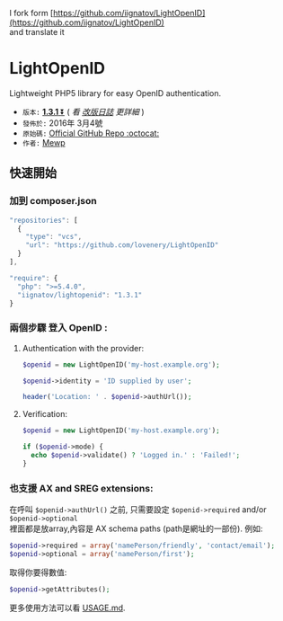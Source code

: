 I fork form [https://github.com/iignatov/LightOpenID](https://github.com/iignatov/LightOpenID)  
and translate it

# LightOpenID

Lightweight PHP5 library for easy OpenID authentication.

* `版本:` [**1.3.1** :arrow_double_down:][1] ( *看 [改版日誌][2] 更詳細* )
* `發佈於:` 2016年 3月4號
* `原始碼:` [Official GitHub Repo :octocat:][3]
* `作者:` [Mewp][4]

[1]: https://github.com/iignatov/LightOpenID/archive/master.zip
[2]: https://github.com/iignatov/LightOpenID/blob/master/CHANGELOG.md
[3]: https://github.com/Mewp/lightopenid
[4]: https://github.com/Mewp


## 快速開始

### 加到 composer.json

```javascript
"repositories": [
  {
    "type": "vcs",
    "url": "https://github.com/lovenery/LightOpenID"
  }
],

"require": {
  "php": ">=5.4.0",
  "iignatov/lightopenid": "1.3.1"
}
```

### 兩個步驟 登入 OpenID :

  1. Authentication with the provider:

     ```php
     $openid = new LightOpenID('my-host.example.org');

     $openid->identity = 'ID supplied by user';

     header('Location: ' . $openid->authUrl());
     ```
  2. Verification:

     ```php
     $openid = new LightOpenID('my-host.example.org');

     if ($openid->mode) {
       echo $openid->validate() ? 'Logged in.' : 'Failed!';
     }
     ```

### 也支援 AX and SREG extensions:

  在呼叫 `$openid->authUrl()` 之前, 只需要設定 `$openid->required` and/or `$openid->optional`  
  裡面都是放array,內容是 AX schema paths
  (path是網址的一部份). 例如:

  ```php
  $openid->required = array('namePerson/friendly', 'contact/email');
  $openid->optional = array('namePerson/first');
  ```

  取得你要得數值:
  ```php  
  $openid->getAttributes();
  ```

  更多使用方法可以看 [USAGE.md](http://github.com/iignatov/LightOpenID/blob/master/USAGE.md).
